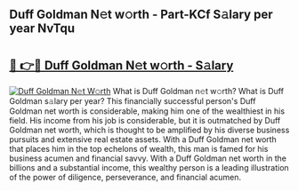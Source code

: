 ## Duff Goldman N𝚎t w𝚘rth - Part-KCf S𝚊lary per year NvTqu

# <h2><a href="http://gc47mtq.nevu.top/?p=Duff+Goldman">🔗 👉🔴 Duff Goldman N𝚎t w𝚘rth - S𝚊lary</a></h2>

[![Duff Goldman N𝚎t W𝚘rth](https://i.imgur.com/Oavwk0R.jpeg)](http://gc47mtq.nevu.top/?p=Duff+Goldman)
What is Duff Goldman n𝚎t w𝚘rth? What is Duff Goldman s𝚊lary per year?
This financially successful person's Duff Goldman net worth is considerable, making him one of the wealthiest in his field. His income from his job is considerable, but it is outmatched by Duff Goldman net worth, which is thought to be amplified by his diverse business pursuits and extensive real estate assets. With a Duff Goldman net worth that places him in the top echelons of wealth, this man is famed for his business acumen and financial savvy. With a Duff Goldman net worth in the billions and a substantial income, this wealthy person is a leading illustration of the power of diligence, perseverance, and financial acumen.
